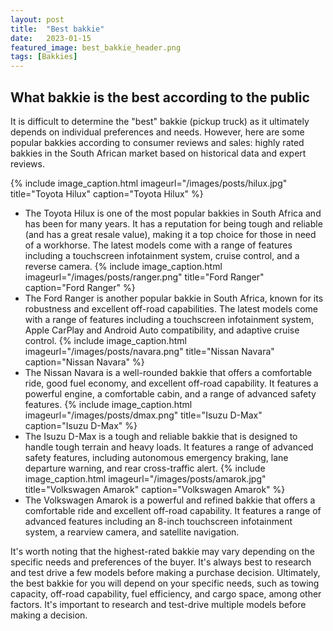 ```yaml
---
layout: post
title:  "Best bakkie"
date:   2023-01-15
featured_image: best_bakkie_header.png
tags: [Bakkies]
---
```


## What bakkie is the best according to the public

It is difficult to determine the "best" bakkie (pickup truck) as it ultimately depends on individual preferences and needs. However, here are some popular bakkies according to consumer reviews and sales:
highly rated bakkies in the South African market based on historical data and expert reviews.

<!--more-->
{% include image_caption.html imageurl="/images/posts/hilux.jpg" title="Toyota Hilux" caption="Toyota Hilux" %}
*	The Toyota Hilux is one of the most popular bakkies in South Africa and has been for many years. It has a reputation for being tough and reliable (and has a great resale value), making it a top choice for those in need of a workhorse. The latest models come with a range of features including a touchscreen infotainment system, cruise control, and a reverse camera.
{% include image_caption.html imageurl="/images/posts/ranger.png" title="Ford Ranger" caption="Ford Ranger" %}
*	The Ford Ranger is another popular bakkie in South Africa, known for its robustness and excellent off-road capabilities. The latest models come with a range of features including a touchscreen infotainment system, Apple CarPlay and Android Auto compatibility, and adaptive cruise control.
{% include image_caption.html imageurl="/images/posts/navara.png" title="Nissan Navara" caption="Nissan Navara" %}
* The Nissan Navara is a well-rounded bakkie that offers a comfortable ride, good fuel economy, and excellent off-road capability. It features a powerful engine, a comfortable cabin, and a range of advanced safety features.
{% include image_caption.html imageurl="/images/posts/dmax.png" title="Isuzu D-Max" caption="Isuzu D-Max" %}
* The Isuzu D-Max is a tough and reliable bakkie that is designed to handle tough terrain and heavy loads. It features a range of advanced safety features, including autonomous emergency braking, lane departure warning, and rear cross-traffic alert.
{% include image_caption.html imageurl="/images/posts/amarok.jpg" title="Volkswagen Amarok" caption="Volkswagen Amarok" %}
*	The Volkswagen Amarok is a powerful and refined bakkie that offers a comfortable ride and excellent off-road capability. It features a range of advanced features including an 8-inch touchscreen infotainment system, a rearview camera, and satellite navigation.


It's worth noting that the highest-rated bakkie may vary depending on the specific needs and preferences of the buyer. It's always best to research and test drive a few models before making a purchase decision.
 Ultimately, the best bakkie for you will depend on your specific needs, such as towing capacity, off-road capability, fuel efficiency, and cargo space, among other factors. It's important to research and test-drive multiple models before making a decision.
